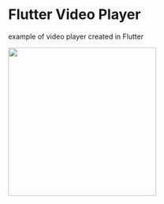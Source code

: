 # Flutter Video Player
example of video player created in Flutter


<img src="https://arcadestudio.com.br/img/flutter_player.png?v=1" width="300">
